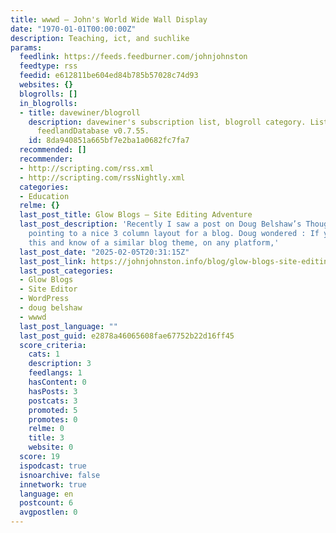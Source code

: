 ```yaml
---
title: wwwd – John's World Wide Wall Display
date: "1970-01-01T00:00:00Z"
description: Teaching, ict, and suchlike
params:
  feedlink: https://feeds.feedburner.com/johnjohnston
  feedtype: rss
  feedid: e612811be604ed84b785b57028c74d93
  websites: {}
  blogrolls: []
  in_blogrolls:
  - title: davewiner/blogroll
    description: davewiner's subscription list, blogroll category. List created by
      feedlandDatabase v0.7.55.
    id: 8da940851a665bf7e2ba1a0682fc7fa7
  recommended: []
  recommender:
  - http://scripting.com/rss.xml
  - http://scripting.com/rssNightly.xml
  categories:
  - Education
  relme: {}
  last_post_title: Glow Blogs – Site Editing Adventure
  last_post_description: 'Recently I saw a post on Doug Belshaw’s Thought Shrapnel
    pointing to a nice 3 column layout for a blog. Doug wondered : If you’re reading
    this and know of a similar blog theme, on any platform,'
  last_post_date: "2025-02-05T20:31:15Z"
  last_post_link: https://johnjohnston.info/blog/glow-blogs-site-editing-adventure/
  last_post_categories:
  - Glow Blogs
  - Site Editor
  - WordPress
  - doug belshaw
  - wwwd
  last_post_language: ""
  last_post_guid: e2878a46065608fae67752b22d16ff45
  score_criteria:
    cats: 1
    description: 3
    feedlangs: 1
    hasContent: 0
    hasPosts: 3
    postcats: 3
    promoted: 5
    promotes: 0
    relme: 0
    title: 3
    website: 0
  score: 19
  ispodcast: true
  isnoarchive: false
  innetwork: true
  language: en
  postcount: 6
  avgpostlen: 0
---
```

